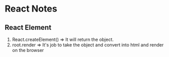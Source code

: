 # React Notes

## React Element
1. React.createElement() => It will return the object.
2. root.render => It's job to take the object and convert into html and render on the browser